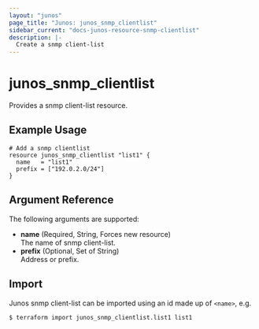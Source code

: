 ```yaml
---
layout: "junos"
page_title: "Junos: junos_snmp_clientlist"
sidebar_current: "docs-junos-resource-snmp-clientlist"
description: |-
  Create a snmp client-list
---
```


# junos_snmp_clientlist

Provides a snmp client-list resource.

## Example Usage

```hcl
# Add a snmp clientlist
resource junos_snmp_clientlist "list1" {
  name   = "list1"
  prefix = ["192.0.2.0/24"]
}
```

## Argument Reference

The following arguments are supported:

- **name** (Required, String, Forces new resource)  
  The name of snmp client-list.
- **prefix** (Optional, Set of String)  
  Address or prefix.

## Import

Junos snmp client-list can be imported using an id made up of `<name>`, e.g.

```shell
$ terraform import junos_snmp_clientlist.list1 list1
```
